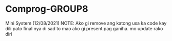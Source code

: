 # Comprog-GROUP8
Mini System
(12/08/2021) NOTE: Ako gi remove ang katong usa ka code kay dili pato final nya di sad to mao ako gi present pag ganiha. mo update rako diri 
